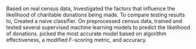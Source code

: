 Based on real census data, Investigated the factors that influence the likelihood of charitable donations being made. To compare testing results to, Created a naive classifier. On preprocessed census data, trained and tested several supervised machine learning models to predict the likelihood of donations. picked the most accurate model based on algorithm effectiveness, a modified F-scoring metric, and accuracy.
